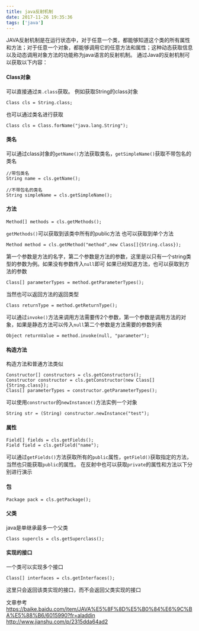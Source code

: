 ```yaml
---
title: java反射机制
date: 2017-11-26 19:35:36
tags: ['java']
---
```

JAVA反射机制是在运行状态中，对于任意一个类，都能够知道这个类的所有属性和方法；对于任意一个对象，都能够调用它的任意方法和属性；这种动态获取信息以及动态调用对象方法的功能称为java语言的反射机制。
通过Java的反射机制可以获取以下内容：
####  Class对象
可以直接通过```类.class```获取。
例如获取String的class对象
```
Class cls = String.class;
```
也可以通过类名进行获取
```
Class cls = Class.forName("java.lang.String");
```
#### 类名
可以通过class对象的```getName()```方法获取类名，```getSimpleName()```获取不带包名的类名
```
//带包类名
String name = cls.getName();

//不带包名的类名
String simpleName = cls.getSimpleName();
```
#### 方法
```
Method[] methods = cls.getMethods();
```
```getMethods()```可以获取到该类中所有的public方法
也可以获取到单个方法
```
Method method = cls.getMethod("method",new Class[]{String.class});
```
第一个参数是方法的名字，第二个参数是方法的参数，这里是以只有一个string类型的参数为例。如果没有参数传入```null```即可
如果已经知道方法，也可以获取到方法的参数
```
Class[] parameterTypes = method.getParameterTypes();
```
当然也可以返回方法的返回类型
```
Class returnType = method.getReturnType();
```

可以通过```invoke()```方法来调用方法需要传2个参数，第一个参数是调用方法的对象，如果是静态方法可以传入```null```第二个参数是方法需要的参数列表
```
Object returnValue = method.invoke(null, "parameter");
```
#### 构造方法
构造方法和普通方法类似
```
Constructor[] constructors = cls.getConstructors();
Constructor constructor = cls.getConstructor(new Class[]{String.class});
Class[] parameterTypes = constructor.getParameterTypes();
```
可以使用```constructor```的```newInstance()```方法实例一个对象
```
String str = (String) constructor.newInstance("test");
```
#### 属性
```
Field[] fields = cls.getFields();
Field field = cls.getField("name");
```
可以通过```getFields()```方法获取所有的```public```属性，```getField()```获取指定的方法，当然也只能获取```public```的属性。
在反射中也可以获取```private```的属性和方法以下分别进行演示
#### 包
```
Package pack = cls.getPackage();
```
#### 父类
java是单继承最多一个父类
```
Class supercls = cls.getSuperclass();
```
#### 实现的接口
一个类可以实现多个接口
```
Class[] interfaces = cls.getInterfaces();
```
这里只会返回该类实现的接口，而不会返回父类实现的接口

文章参考
https://baike.baidu.com/item/JAVA%E5%8F%8D%E5%B0%84%E6%9C%BA%E5%88%B6/6015990?fr=aladdin
http://www.jianshu.com/p/2315dda64ad2
